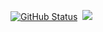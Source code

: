 [![GitHub Status](https://github-readme-stats.vercel.app/api?username=jayariglesias&show_icons=true&theme=tokyonight&line_height=35&count_private=true)](https://fordee.dev)&nbsp;&nbsp;<a href="https://github.com/jayariglesias"><img src="https://github-readme-stats.vercel.app/api/top-langs/?username=jayariglesias&theme=tokyonight" />
</a>
